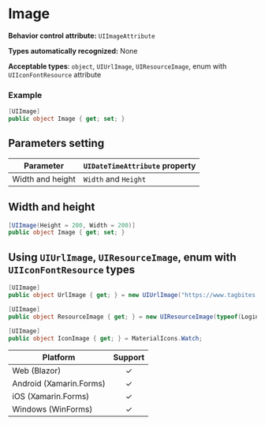 # Image

**Behavior control attribute:**  `UIImageAttribute`

**Types automatically recognized:** None

**Acceptable types**: `object`, `UIUrlImage`, `UIResourceImage`, enum with `UIIconFontResource` attribute

### Example
```csharp
[UIImage]
public object Image { get; set; }
```

## Parameters setting

| Parameter | `UIDateTimeAttribute` property | 
| -----------|:------------- 
| Width and height | `Width` and `Height` |

## Width and height
```csharp
[UIImage(Height = 200, Width = 200)]
public object Image { get; set; }
```

## Using `UIUrlImage`, `UIResourceImage`, enum with `UIIconFontResource` types

```csharp
[UIImage]
public object UrlImage { get; } = new UIUrlImage("https://www.tagbites.com/images/favicon.png");
```

```csharp
[UIImage]
public object ResourceImage { get; } = new UIResourceImage(typeof(LoginExample), "TagBites.UI.Demo.Resources.Images.logo.png");
```

```csharp
[UIImage]
public object IconImage { get; } = MaterialIcons.Watch;
```

| Platform | Support | 
| -----------|:-------------:| 
| Web (Blazor) | &check; |
| Android (Xamarin.Forms) | &check; |
| iOS (Xamarin.Forms) | &check; |
| Windows (WinForms) | &check; |
